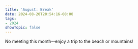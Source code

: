 ```yaml
---
title: 'August: Break'
date: 2024-08-20T20:54:16-08:00
tags: 
- 2024
showTopic: false
---
```


No meeting this month--enjoy a trip to the beach or mountains!